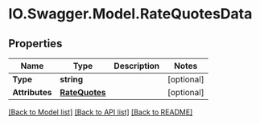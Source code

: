 # IO.Swagger.Model.RateQuotesData
## Properties

Name | Type | Description | Notes
------------ | ------------- | ------------- | -------------
**Type** | **string** |  | [optional] 
**Attributes** | [**RateQuotes**](RateQuotes.md) |  | [optional] 

[[Back to Model list]](../README.md#documentation-for-models) [[Back to API list]](../README.md#documentation-for-api-endpoints) [[Back to README]](../README.md)

